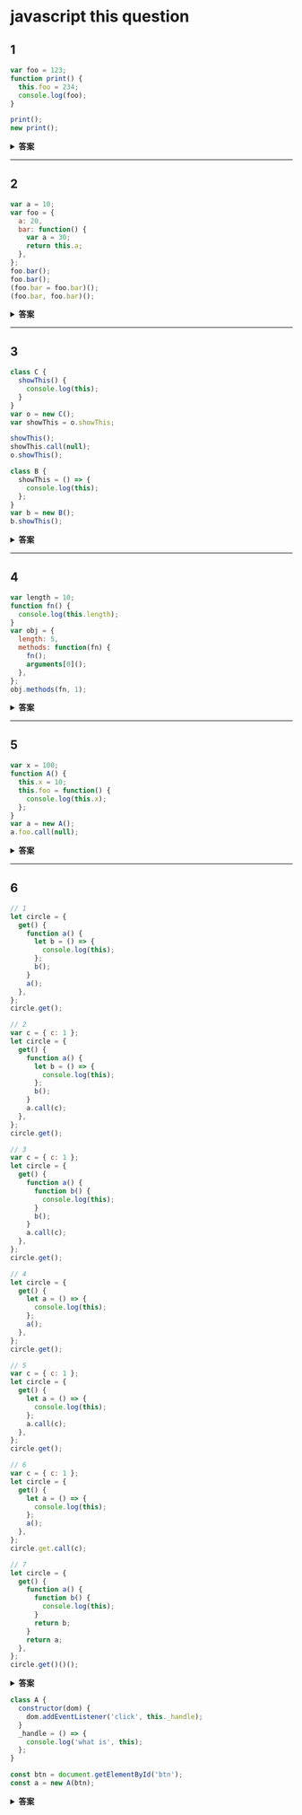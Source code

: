 # javascript this question

## 1

```javascript
var foo = 123;
function print() {
  this.foo = 234;
  console.log(foo);
}

print();
new print();
```

<details>
  <summary>
    <b>答案</b>
  </summary>
  <p>
    234<br/>
    234
  </p>
</details>

---

## 2

```javascript
var a = 10;
var foo = {
  a: 20,
  bar: function() {
    var a = 30;
    return this.a;
  },
};
foo.bar();
foo.bar();
(foo.bar = foo.bar)();
(foo.bar, foo.bar)();
```

<details>
  <summary>
    <b>答案</b>
  </summary>
  <p>
    20<br />
    20<br />
    10<br />
    10<br />
  </p>
</details>

---

## 3

```javascript
class C {
  showThis() {
    console.log(this);
  }
}
var o = new C();
var showThis = o.showThis;

showThis();
showThis.call(null);
o.showThis();

class B {
  showThis = () => {
    console.log(this);
  };
}
var b = new B();
b.showThis();
```

<details>
  <summary>
    <b>答案</b>
  </summary>
  <p>
    undefined<br />
    null<br />
    o(C的实例，打印出来这样：C{})<br />
    b(B的实例，打印出来这样：B{showThis:f})<br />
  </p>
</details>

---

## 4

```javascript
var length = 10;
function fn() {
  console.log(this.length);
}
var obj = {
  length: 5,
  methods: function(fn) {
    fn();
    arguments[0]();
  },
};
obj.methods(fn, 1);
```

<details>
  <summary>
    <b>答案</b>
  </summary>
  <p>
    10<br />
    2<br />
  </p>
</details>

---

## 5

```javascript
var x = 100;
function A() {
  this.x = 10;
  this.foo = function() {
    console.log(this.x);
  };
}
var a = new A();
a.foo.call(null);
```

<details>
  <summary>
    <b>答案</b>
  </summary>
  <p>
    100<br />
  </p>
</details>

---

## 6

```javascript
// 1
let circle = {
  get() {
    function a() {
      let b = () => {
        console.log(this);
      };
      b();
    }
    a();
  },
};
circle.get();

// 2
var c = { c: 1 };
let circle = {
  get() {
    function a() {
      let b = () => {
        console.log(this);
      };
      b();
    }
    a.call(c);
  },
};
circle.get();

// 3
var c = { c: 1 };
let circle = {
  get() {
    function a() {
      function b() {
        console.log(this);
      }
      b();
    }
    a.call(c);
  },
};
circle.get();

// 4
let circle = {
  get() {
    let a = () => {
      console.log(this);
    };
    a();
  },
};
circle.get();

// 5
var c = { c: 1 };
let circle = {
  get() {
    let a = () => {
      console.log(this);
    };
    a.call(c);
  },
};
circle.get();

// 6
var c = { c: 1 };
let circle = {
  get() {
    let a = () => {
      console.log(this);
    };
    a();
  },
};
circle.get.call(c);

// 7
let circle = {
  get() {
    function a() {
      function b() {
        console.log(this);
      }
      return b;
    }
    return a;
  },
};
circle.get()()();
```

<details>
  <summary>
    <b>答案</b>
  </summary>
  <p>
    window<br />
    c<br />
    window<br />
    circle<br />
    circle<br />
    c<br />
    window<br />
  </p>
  <p>解析：
  1.箭头函数b的this绑定词法作用域，这里即是function a(){}，a被调用时没有调用者，所以是window<br />
  2.a被调用时调用者是c对象，所以是c<br />
  3.b不是箭头函数了，看b的调用，没有调用者，所以是window<br />
  4.箭头函数a的this绑定词法作用域，这里即是get(){}，get被调用时circle是调用者，所以是circle<br />
  5.箭头函数a的this绑定词法作用域，这里即是get(){}，get被调用时circle是调用者，所以是circle，与a调用者是谁无关<br />
  6.同上，a的this的绑定，与a调用者是谁无关，只与当前的词法作用域有关，即get的调用者有关<br />
  7.看谁调用了b
  </p>
</details>

```javascript
class A {
  constructor(dom) {
    dom.addEventListener('click', this._handle);
  }
  _handle = () => {
    console.log('what is', this);
  };
}

const btn = document.getElementById('btn');
const a = new A(btn);
```

<details>
  <summary>
    <b>答案</b>
  </summary>
  <p>
    a(A的实例)<br />
  </p>
  <p>解析：和第3题第二段代码一个意思
  </p>
</details>
